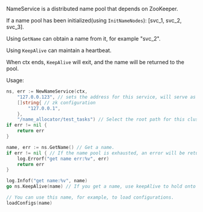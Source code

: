 NameService is a distributed name pool that depends on ZooKeeper.

If a name pool has been initialized(using `InitNameNodes`): [svc_1, svc_2, svc_3].

Using `GetName` can obtain a name from it, for example "svc_2".

Using `KeepAlive` can maintain a heartbeat.

When ctx ends, `KeepAlive` will exit, and the name will be returned to the pool.

Usage:
```go
ns, err := NewNameService(ctx,
	"127.0.0.123", // sets the address for this service, will serve as its identifier.
	[]string{ // zk configuration
		"127.0.0.1",
	},
	"/name_allocator/test_tasks") // Select the root path for this cluster.
if err != nil {
	return err
}

name, err := ns.GetName() // Get a name.
if err != nil { // If the name pool is exhausted, an error will be returned.
	log.Errorf("get name err:%v", err)
	return err
}

log.Infof("get name:%v", name)
go ns.KeepAlive(name) // If you get a name, use keepAlive to hold onto it.

// You can use this name, for example, to load configurations.
loadConfigs(name)
```